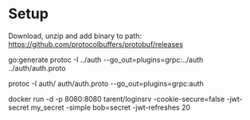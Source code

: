 # Setup

Download, unzip and add binary to path:
https://github.com/protocolbuffers/protobuf/releases

go:generate protoc -I ../auth --go_out=plugins=grpc:../auth ../auth/auth.proto


protoc -I auth/ auth/auth.proto --go_out=plugins=grpc:auth


docker run -d -p 8080:8080 tarent/loginsrv -cookie-secure=false -jwt-secret my_secret -simple bob=secret -jwt-refreshes 20

